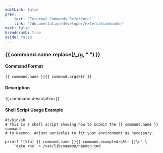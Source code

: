 ```yaml
---
editLink: false
prev:
    text: 'External Commands Reference'
    link: '/documentation/developer/externalcommands/'
next: false
breadcrumb: true
aside: false
---
```


<script setup>
const command = {"args":[{"name":"host_name","type":"host"},{"name":"notification_number","type":"int"}],"name":"SET_HOST_NOTIFICATION_NUMBER","description":"Sets the current notification number for a particular host. A value of 0 indicates that no notification has yet been sent for the current host problem. Useful for forcing an escalation (based on notification number) or replicating notification information in redundant monitoring environments. Notification numbers greater than zero have no noticeable affect on the notification process if the host is currently in an UP state.","classes":["host","notification"],"argsStr":";host_name;notification_number","exampleArgStr":";host1;0"};
</script>

<h3>{{ command.name.replace(/_/g, " ") }}</h3>

#### Command Format

`{{ command.name }}{{ command.argsStr }}`

#### Description

{{ command.description }}

#### Shell Script Usage Example

```sh-vue
#!/bin/sh
# This is a shell script showing how to submit the {{ command.name }} command
# to Naemon. Adjust variables to fit your environment as necessary.

printf "[%lu] {{ command.name }}{{ command.exampleArgStr }}\n" \
    `date +%s` > /var/lib/naemon/naemon.cmd
```
